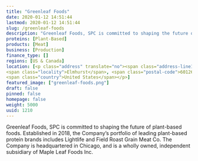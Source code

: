 ```yaml
---
title: "Greenleaf Foods"
date: 2020-01-12 14:51:44
lastmod: 2020-01-12 14:51:44
slug: /greenleaf-foods
description: "Greenleaf Foods, SPC is committed to shaping the future of plant-based foods. Established in 2018, the Company’s portfolio of leading plant-based protein brands includes Lightlife and Field Roast Grain Meat Co. The Company is headquartered in Chicago, and is a wholly owned, independent subsidiary of Maple Leaf Foods Inc."
proteins: [Plant-Based]
products: [Meat]
business: [Production]
finance_type: []
regions: [US & Canada]
location: [<p class="address" translate="no"><span class="address-line1">West Park Avenue</span><br>
<span class="locality">Elmhurst</span>, <span class="postal-code">60126</span><br>
<span class="country">United States</span></p>]
featured_image: ["greenleaf-foods.png"]
draft: false
pinned: false
homepage: false
weight: 5000
uuid: 1210
---
```

<p>Greenleaf Foods, SPC is committed to shaping the future of plant-based foods. Established in 2018, the Company’s portfolio of leading plant-based protein brands includes Lightlife and Field Roast Grain Meat Co. The Company is headquartered in Chicago, and is a wholly owned, independent subsidiary of Maple Leaf Foods Inc.</p>
